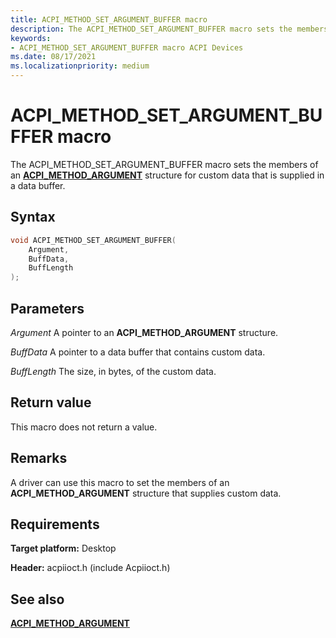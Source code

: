 ```yaml
---
title: ACPI_METHOD_SET_ARGUMENT_BUFFER macro
description: The ACPI_METHOD_SET_ARGUMENT_BUFFER macro sets the members of an ACPI_METHOD_ARGUMENT structure for custom data that is supplied in a data buffer.
keywords: 
- ACPI_METHOD_SET_ARGUMENT_BUFFER macro ACPI Devices
ms.date: 08/17/2021
ms.localizationpriority: medium
---
```


# ACPI_METHOD_SET_ARGUMENT_BUFFER macro

The ACPI_METHOD_SET_ARGUMENT_BUFFER macro sets the members of an [**ACPI_METHOD_ARGUMENT**](/windows-hardware/drivers/ddi/acpiioct/ns-acpiioct-_acpi_method_argument_v1) structure for custom data that is supplied in a data buffer.

## Syntax

```cpp
void ACPI_METHOD_SET_ARGUMENT_BUFFER(
    Argument,
    BuffData,
    BuffLength
);
```

## Parameters

*Argument*
A pointer to an **ACPI_METHOD_ARGUMENT** structure.

*BuffData*
A pointer to a data buffer that contains custom data.

*BuffLength*
The size, in bytes, of the custom data.

## Return value

This macro does not return a value.

## Remarks

A driver can use this macro to set the members of an **ACPI_METHOD_ARGUMENT** structure that supplies custom data.

## Requirements

**Target platform:** Desktop

**Header:** acpiioct.h (include Acpiioct.h)

## See also

[**ACPI_METHOD_ARGUMENT**](/windows-hardware/drivers/ddi/acpiioct/ns-acpiioct-_acpi_method_argument_v1)
